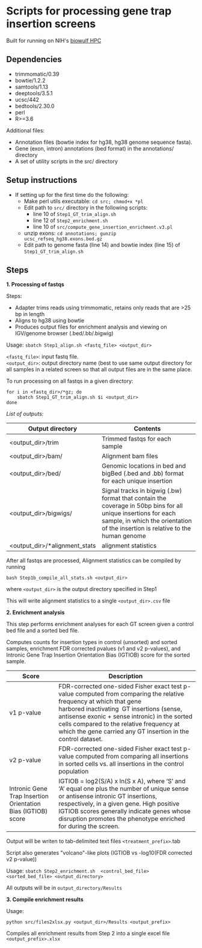 # Scripts for processing gene trap insertion screens

Built for running on NIH's [biowulf HPC](https://hpc.nih.gov)

## Dependencies
   
  * trimmomatic/0.39
  * bowtie/1.2.2
  * samtools/1.13 
  * deeptools/3.5.1
  * ucsc/442
  * bedtools/2.30.0
  * perl
  * R>=3.6
  
     
Additional files:

* Annotation files (bowtie index for hg38, hg38 genome sequence fasta).
* Gene (exon, intron) annotations (bed format) in the annotations/ directory 
* A set of utility scripts in the src/ directory


## Setup instructions

* If setting up for the first time do the following:  
	* Make perl utils executable:
	  	`cd src;
  		chmod+x *pl`
	* Edit path to `src/` directory in the following scripts:
		- line 10 of `Step1_GT_trim_align.sh`
		- line 12 of `Step2_enrichment.sh`
		- line 10 of `src/compute_gene_insertion_enrichment.v3.pl`
	* unzip exons: `cd annotations; gunzip ucsc_refseq_hg38.exons.bed.gz`
	* Edit path to genome fasta (line 14) and bowtie index (line 15) of `Step1_GT_trim_align.sh`

## Steps

**1. Processing of fastqs**

Steps:

* Adapter trims reads using trimmomatic, retains only reads that are >25 bp in length
* Aligns to hg38 using bowtie
* Produces output files for enrichment analysis and viewing on IGV/genome browser (.bed/.bb/.bigwig)
	
Usage:
	`sbatch Step1_align.sh <fastq_file> <output_dir>`

`<fastq_file>`: input fastq file.  
`<output_dir>`: output directory name (best to use same output directory for all samples in a related screen so that all output files are in the same place.

To run processing on all fastqs in a given directory:

```
for i in <fastq_dir>/*gz; do  
	sbatch Step1_GT_trim_align.sh $i <output_dir>
done
```

_List of outputs:_

Output directory | Contents
-----|-----
\<output\_dir>/trim | Trimmed fastqs for each sample
\<output\_dir>/bam/| Alignment bam files
\<output\_dir>/bed/| Genomic locations in bed and bigBed (.bed and .bb) format for each unique insertion
\<output\_dir>/bigwigs/ |  Signal tracks in bigwig (.bw) format that contain the coverage in 50bp bins for all unique insertions for each sample, in which the orientation of the insertion is relative to the human genome
\<output\_dir>/*alignment_stats | alignment statistics

After all fastqs are processed, Alignment statistics can be compiled by running

`bash Step1b_compile_all_stats.sh <output_dir>`
     
where `<output_dir>` is the output directory specified in Step1
     
This will write alignment statistics to a single `<output_dir>.csv` file
     

 
**2. Enrichment analysis**

This step performs enrichment analyses for each GT screen given a control bed file and a sorted bed file.
 
Computes counts for insertion types in control (unsorted) and sorted samples, enrichment FDR corrected pvalues (v1 and v2 p-values), and Intronic Gene Trap Insertion Orientation Bias (IGTIOB) score for the sorted sample.

Score | Description 
-----|-----
v1 p-value | FDR-corrected one-sided Fisher exact test  p-value computed from comparing the relative frequency at which that gene harbored inactivating  GT insertions (sense, antisense exonic + sense intronic) in the sorted cells compared to the relative frequency at which the gene carried any GT insertion in the control dataset.  
v2 p-value | FDR-corrected one-sided Fisher exact test  p-value	 computed from comparing all insertions in sorted cells vs. all insertions in the control population
Intronic Gene Trap Insertion Orientation Bias  (IGTIOB) score | IGTIOB = log2(S/A) x ln(S x A), where ‘S’ and ‘A’ equal one plus the number of unique sense or antisense intronic GT insertions, respectively, in a given gene. High positive IGTIOB scores generally indicate genes whose disruption promotes the phenotype enriched for during the screen.


Output will be writen to tab-delimited text files `<treatment_prefix>`.tab

Script also generates "volcano"-like plots (IGTIOB vs -log10(FDR corrected v2 p-value))

Usage:
      `sbatch Step2_enrichment.sh  <control_bed_file> <sorted_bed_file> <output_directory>`

All outputs will be in `output_directory/Results`


**3. Compile enrichment results**

   Usage:
 
   `python src/files2xlsx.py <output_dir>/Results <output_prefix>`

   Compiles all enrichment results from Step 2 into a single excel file `<output_prefix>.xlsx`
